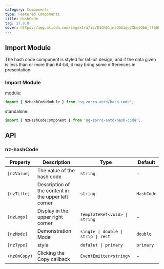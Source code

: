 ```yaml
---
category: Components
type: Featured Components
title: HashCode
tag: 17.0.0
cover: https://img.alicdn.com/imgextra/i3/O1CN01jn3OGS1qq7Xkq6O6b_!!6000000005546-2-tps-1074-374.png
---
```


## Import Module

The hash code component is styled for 64-bit design, and if the data given is less than or more than 64-bit, it may
bring some differences in presentation.

### Import Module

module:

```ts
import { NzHashCodeModule } from 'ng-zorro-antd/hash-code';
```

standalone:

```ts
import { NzHashCodeComponent } from 'ng-zorro-antd/hash-code';
```

## API

### nz-hashCode

| Property     | Description                                         | Type                                | Default    |
| ------------ | --------------------------------------------------- | ----------------------------------- | ---------- |
| `[nzValue]`  | The value of the hash code                          | `string`                            | -          |
| `[nzTitle]`  | Description of the content in the upper left corner | `string`                            | `HashCode` |
| `[nzLogo]`   | Display in the upper right corner                   | `TemplateRef<void> \| string`       | -          |
| `[nzMode]`   | Demonstration Mode                                  | `single \| double \| strip \| rect` | `double`   |
| `[nzType]`   | style                                               | `defalut \| primary`                | `primary`  |
| `(nzOnCopy)` | Clicking the Copy callback                          | `EventEmitter<string>`              | -          |
